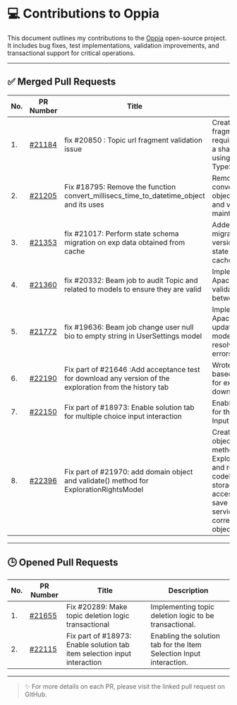 # 💻 Contributions to Oppia

This document outlines my contributions to the [Oppia](https://github.com/oppia/oppia) open-source project. It includes bug fixes, test implementations, validation improvements, and transactional support for critical operations.

---

## ✅ Merged Pull Requests

|No. | PR Number | Title | Description |
|-----------|-----------|-------|-------------|
|1. | [#21184](https://github.com/oppia/oppia/pull/21184) | fix #20850 : Topic url fragment validation issue | Created a new URL fragment editor with the required functionality as a shared component using Angular and TypeScript. |
|2. | [#21205](https://github.com/oppia/oppia/pull/21205) | Fix #18795: Remove the function convert_millisecs_time_to_datetime_object and its uses | Removed the logic for converting datetime objects to milliseconds and vice versa to maintain consistency. |
|3. | [#21353](https://github.com/oppia/oppia/pull/21353) | fix #21017: Perform state schema migration on exp data obtained from cache | Added a function to migrate an exploration version to the current state obtained from the cache. |
|4. | [#21360](https://github.com/oppia/oppia/pull/21360) | fix #20332: Beam job to audit Topic and related to models to ensure they are valid | Implemented an Apache Beam job to validate relationships between data models. |
|5. | [#21772](https://github.com/oppia/oppia/pull/21772) | fix #19636: Beam job change user null bio to empty string in UserSettings model | Implemented an Apache Beam job to update corrupted data models on the server, resolving internal server errors. |
|6. | [#22190](https://github.com/oppia/oppia/pull/22190) | Fix part of #21646 :Add acceptance test for download any version of the exploration from the history tab | Wrote a Puppeteer-based acceptance test for exploration download by the editor. |
|7. | [#22150](https://github.com/oppia/oppia/pull/22150) | Fix part of #18973: Enable solution tab for multiple choice input interaction | Enabled the solution tab for the Multiple Choice Input interaction. |
|8. | [#22396](https://github.com/oppia/oppia/pull/22396) | Fix part of #21970: add domain object and validate() method for ExplorationRightsModel  | Created a domain object and validate() method for the ExplorationRightsModel, and refactoring the codebase so that the storage model is only accessed in the get and save methods in the service file, with the corresponding domain object used elsewhere. |

---

## 🕒 Opened Pull Requests

|No. | PR Number | Title | Description |
|-----------|-----------|-------|-------------|
|1. | [#21655](https://github.com/oppia/oppia/pull/21655) | Fix #20289: Make topic deletion logic transactional | Implementing topic deletion logic to be transactional. |
|2. | [#22115](https://github.com/oppia/oppia/pull/22115) | Fix part of #18973: Enable solution tab item selection input interaction | Enabling the solution tab for the Item Selection Input interaction. |

---

> ✨ For more details on each PR, please visit the linked pull request on GitHub.
